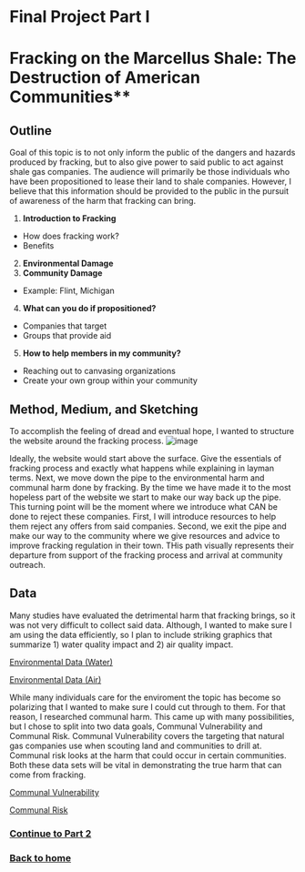 # Final Project Part I
# **Fracking on the Marcellus Shale:** The Destruction of American Communities**
## Outline
Goal of this topic is to not only inform the public of the dangers and hazards produced by fracking, but to also give power to said public to act against shale gas companies. The audience will primarily be those individuals who have been propositioned to lease their land to shale companies. However, I believe that this information should be provided to the public in the pursuit of awareness of the harm that fracking can bring.

1. **Introduction to Fracking**
- How does fracking work?
- Benefits
2. **Environmental Damage**
3. **Community Damage**
- Example: Flint, Michigan
4. **What can you do if propositioned?**
- Companies that target
- Groups that provide aid
5. **How to help members in my community?**
- Reaching out to canvasing organizations
- Create your own group within your community

## Method, Medium, and Sketching
To accomplish the feeling of dread and eventual hope, I wanted to structure the website around the fracking process.
![image](https://user-images.githubusercontent.com/112968634/192673744-c3e837c0-07ff-4248-b091-395d3daa0ba1.png)

Ideally, the website would start above the surface. Give the essentials of fracking process and exactly what happens while explaining in layman terms. Next, we move down the pipe to the environmental harm and communal harm done by fracking. By the time we have made it to the most hopeless part of the website we start to make our way back up the pipe. This turning point will be the moment where we introduce what CAN be done to reject these companies. First, I will introduce resources to help them reject any offers from said companies. Second, we exit the pipe and make our way to the community where we give resources and advice to improve fracking regulation in their town. THis path visually represents their departure from support of the fracking process and arrival at community outreach.
## Data
Many studies have evaluated the detrimental harm that fracking brings, so it was not very difficult to collect said data. Although, I wanted to make sure I am using the data efficiently, so I plan to include striking graphics that summarize 1) water quality impact and 2) air quality impact.

[Environmental Data (Water)](https://www.pnas.org/doi/10.1073/pnas.1420279112)

[Environmental Data (Air)](http://www.portal.state.pa.us/portal/server.pt/community/Emission%20Inventory/21810/Marcellus%20Inventory/1829967)

While many individuals care for the enviroment the topic has become so polarizing that I wanted to make sure I could cut through to them. For that reason, I researched communal harm. This came up with many possibilities, but I chose to split into two data goals, Communal Vulnerability and Communal Risk. Communal Vulnerability covers the targeting that natural gas companies use when scouting land and communities to drill at. Communal risk looks at the harm that could occur in certain communities. Both these data sets will be vital in demonstrating the true harm that can come from fracking.

[Communal Vulnerability](https://www.sciencedirect.com/science/article/pii/S0143622815000776#bib46)

[Communal Risk](https://www.sciencedirect.com/science/article/pii/S0048969715001667)

### [Continue to Part 2](/finalproject_pt2.md)

### [Back to home](https://reedcallan.github.io/Telling-Stories-with-Data/)

